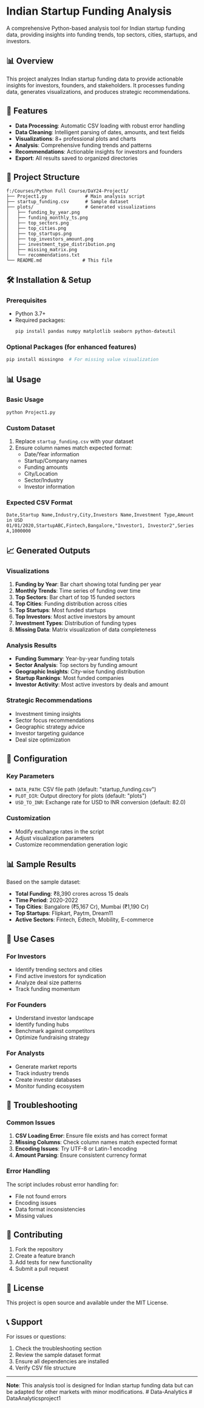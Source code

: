 # Indian Startup Funding Analysis

A comprehensive Python-based analysis tool for Indian startup funding data, providing insights into funding trends, top sectors, cities, startups, and investors.

## 📊 Overview

This project analyzes Indian startup funding data to provide actionable insights for investors, founders, and stakeholders. It processes funding data, generates visualizations, and produces strategic recommendations.

## 🚀 Features

- **Data Processing**: Automatic CSV loading with robust error handling
- **Data Cleaning**: Intelligent parsing of dates, amounts, and text fields
- **Visualizations**: 8+ professional plots and charts
- **Analysis**: Comprehensive funding trends and patterns
- **Recommendations**: Actionable insights for investors and founders
- **Export**: All results saved to organized directories

## 📁 Project Structure

```
f:/Courses/Python Full Course/DaY24-Project1/
├── Project1.py              # Main analysis script
├── startup_funding.csv      # Sample dataset
├── plots/                   # Generated visualizations
│   ├── funding_by_year.png
│   ├── funding_monthly_ts.png
│   ├── top_sectors.png
│   ├── top_cities.png
│   ├── top_startups.png
│   ├── top_investors_amount.png
│   ├── investment_type_distribution.png
│   ├── missing_matrix.png
│   └── recommendations.txt
└── README.md               # This file
```

## 🛠️ Installation & Setup

### Prerequisites
- Python 3.7+
- Required packages:
  ```bash
  pip install pandas numpy matplotlib seaborn python-dateutil
  ```

### Optional Packages (for enhanced features)
```bash
pip install missingno  # For missing value visualization
```

## 📊 Usage

### Basic Usage
```bash
python Project1.py
```

### Custom Dataset
1. Replace `startup_funding.csv` with your dataset
2. Ensure column names match expected format:
   - Date/Year information
   - Startup/Company names
   - Funding amounts
   - City/Location
   - Sector/Industry
   - Investor information

### Expected CSV Format
```csv
Date,Startup Name,Industry,City,Investors Name,Investment Type,Amount in USD
01/01/2020,StartupABC,Fintech,Bangalore,"Investor1, Investor2",Series A,1000000
```

## 📈 Generated Outputs

### Visualizations
1. **Funding by Year**: Bar chart showing total funding per year
2. **Monthly Trends**: Time series of funding over time
3. **Top Sectors**: Bar chart of top 15 funded sectors
4. **Top Cities**: Funding distribution across cities
5. **Top Startups**: Most funded startups
6. **Top Investors**: Most active investors by amount
7. **Investment Types**: Distribution of funding types
8. **Missing Data**: Matrix visualization of data completeness

### Analysis Results
- **Funding Summary**: Year-by-year funding totals
- **Sector Analysis**: Top sectors by funding amount
- **Geographic Insights**: City-wise funding distribution
- **Startup Rankings**: Most funded companies
- **Investor Activity**: Most active investors by deals and amount

### Strategic Recommendations
- Investment timing insights
- Sector focus recommendations
- Geographic strategy advice
- Investor targeting guidance
- Deal size optimization

## 🔧 Configuration

### Key Parameters
- `DATA_PATH`: CSV file path (default: "startup_funding.csv")
- `PLOT_DIR`: Output directory for plots (default: "plots")
- `USD_TO_INR`: Exchange rate for USD to INR conversion (default: 82.0)

### Customization
- Modify exchange rates in the script
- Adjust visualization parameters
- Customize recommendation generation logic

## 📊 Sample Results

Based on the sample dataset:
- **Total Funding**: ₹8,390 crores across 15 deals
- **Time Period**: 2020-2022
- **Top Cities**: Bangalore (₹5,167 Cr), Mumbai (₹1,190 Cr)
- **Top Startups**: Flipkart, Paytm, Dream11
- **Active Sectors**: Fintech, Edtech, Mobility, E-commerce

## 🎯 Use Cases

### For Investors
- Identify trending sectors and cities
- Find active investors for syndication
- Analyze deal size patterns
- Track funding momentum

### For Founders
- Understand investor landscape
- Identify funding hubs
- Benchmark against competitors
- Optimize fundraising strategy

### For Analysts
- Generate market reports
- Track industry trends
- Create investor databases
- Monitor funding ecosystem

## 🚨 Troubleshooting

### Common Issues
1. **CSV Loading Error**: Ensure file exists and has correct format
2. **Missing Columns**: Check column names match expected format
3. **Encoding Issues**: Try UTF-8 or Latin-1 encoding
4. **Amount Parsing**: Ensure consistent currency format

### Error Handling
The script includes robust error handling for:
- File not found errors
- Encoding issues
- Data format inconsistencies
- Missing values

## 🤝 Contributing

1. Fork the repository
2. Create a feature branch
3. Add tests for new functionality
4. Submit a pull request

## 📄 License

This project is open source and available under the MIT License.

## 📞 Support

For issues or questions:
1. Check the troubleshooting section
2. Review the sample dataset format
3. Ensure all dependencies are installed
4. Verify CSV file structure

---

**Note**: This analysis tool is designed for Indian startup funding data but can be adapted for other markets with minor modifications.
#   D a t a - A n a l y t i c s  
 #   D a t a A n a l y t i c s p r o j e c t 1  
 